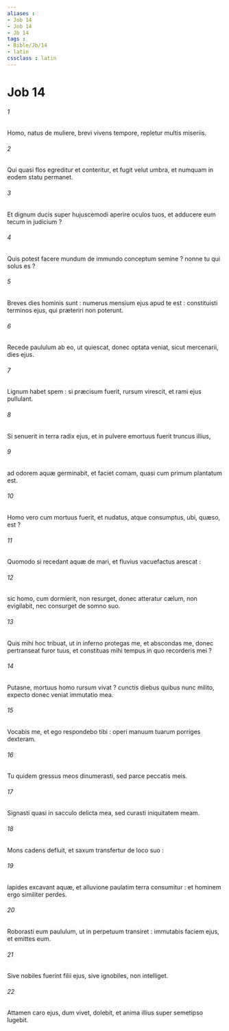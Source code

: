 ```yaml
---
aliases : 
- Job 14
- Job 14
- Jb 14
tags : 
- Bible/Jb/14
- latin
cssclass : latin
---
```


# Job 14

###### 1
Homo, natus de muliere, brevi vivens tempore, repletur multis miseriis.
###### 2
Qui quasi flos egreditur et conteritur, et fugit velut umbra, et numquam in eodem statu permanet.
###### 3
Et dignum ducis super hujuscemodi aperire oculos tuos, et adducere eum tecum in judicium ?
###### 4
Quis potest facere mundum de immundo conceptum semine ? nonne tu qui solus es ?
###### 5
Breves dies hominis sunt : numerus mensium ejus apud te est : constituisti terminos ejus, qui præteriri non poterunt.
###### 6
Recede paululum ab eo, ut quiescat, donec optata veniat, sicut mercenarii, dies ejus.
###### 7
Lignum habet spem : si præcisum fuerit, rursum virescit, et rami ejus pullulant.
###### 8
Si senuerit in terra radix ejus, et in pulvere emortuus fuerit truncus illius,
###### 9
ad odorem aquæ germinabit, et faciet comam, quasi cum primum plantatum est.
###### 10
Homo vero cum mortuus fuerit, et nudatus, atque consumptus, ubi, quæso, est ?
###### 11
Quomodo si recedant aquæ de mari, et fluvius vacuefactus arescat :
###### 12
sic homo, cum dormierit, non resurget, donec atteratur cælum, non evigilabit, nec consurget de somno suo.
###### 13
Quis mihi hoc tribuat, ut in inferno protegas me, et abscondas me, donec pertranseat furor tuus, et constituas mihi tempus in quo recorderis mei ?
###### 14
Putasne, mortuus homo rursum vivat ? cunctis diebus quibus nunc milito, expecto donec veniat immutatio mea.
###### 15
Vocabis me, et ego respondebo tibi : operi manuum tuarum porriges dexteram.
###### 16
Tu quidem gressus meos dinumerasti, sed parce peccatis meis.
###### 17
Signasti quasi in sacculo delicta mea, sed curasti iniquitatem meam.
###### 18
Mons cadens defluit, et saxum transfertur de loco suo :
###### 19
lapides excavant aquæ, et alluvione paulatim terra consumitur : et hominem ergo similiter perdes.
###### 20
Roborasti eum paululum, ut in perpetuum transiret : immutabis faciem ejus, et emittes eum.
###### 21
Sive nobiles fuerint filii ejus, sive ignobiles, non intelliget.
###### 22
Attamen caro ejus, dum vivet, dolebit, et anima illius super semetipso lugebit.
